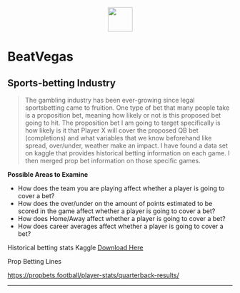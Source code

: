<p align="center"><img src="https://i.imgur.com/n11Rtow.jpg" style="float: margin: 20px; height: 55px"></p>

# BeatVegas

## Sports-betting Industry

> The gambling industry has been ever-growing since legal sportsbetting came to fruition. One type of bet that many people take is a proposition bet, meaning how likely or not is this proposed bet going to hit. The proposition bet I am going to target specifically is how likely is it that Player X will cover the proposed QB bet (completions) and what variables that we know beforehand like spread, over/under, weather make an impact. I have found a data set on kaggle that provides historical betting information on each game. I then merged prop bet information on those specific games.

**Possible Areas to Examine**

- How does the team you are playing affect whether a player is going to cover a bet?
- How does the over/under on the amount of points estimated to be scored in the game affect whether a player is going to cover a bet?
- How does Home/Away affect whether a player is going to cover a bet?
- How does career averages affect whether a player is going to cover a bet?

Historical betting stats Kaggle [Download Here](https://www.kaggle.com/tobycrabtree/nfl-scores-and-betting-data)

Prop Betting Lines

https://propbets.football/player-stats/quarterback-results/

---
